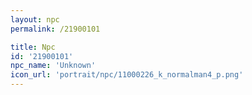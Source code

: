 ```yaml
---
layout: npc
permalink: /21900101

title: Npc
id: '21900101'
npc_name: 'Unknown'
icon_url: 'portrait/npc/11000226_k_normalman4_p.png'
---
```

